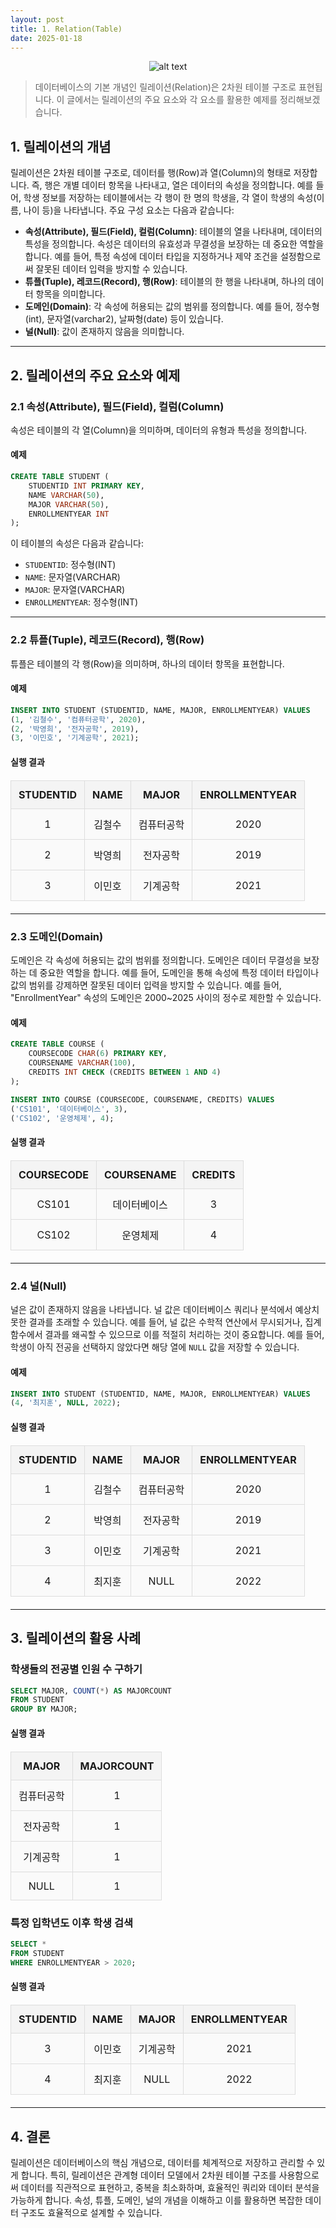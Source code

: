 ```yaml
---
layout: post
title: 1. Relation(Table)
date: 2025-01-18
---
```


<div style="text-align: center;">
    <img src="/사진들/Relation/Relation1.png" alt="alt text" />
</div>

> 데이터베이스의 기본 개념인 릴레이션(Relation)은 2차원 테이블 구조로 표현됩니다. 이 글에서는 릴레이션의 주요 요소와 각 요소를 활용한 예제를 정리해보겠습니다.

## 1. 릴레이션의 개념

릴레이션은 2차원 테이블 구조로, 데이터를 행(Row)과 열(Column)의 형태로 저장합니다. 즉, 행은 개별 데이터 항목을 나타내고, 열은 데이터의 속성을 정의합니다. 예를 들어, 학생 정보를 저장하는 테이블에서는 각 행이 한 명의 학생을, 각 열이 학생의 속성(이름, 나이 등)을 나타냅니다. 주요 구성 요소는 다음과 같습니다:

- **속성(Attribute), 필드(Field), 컬럼(Column)**: 테이블의 열을 나타내며, 데이터의 특성을 정의합니다. 속성은 데이터의 유효성과 무결성을 보장하는 데 중요한 역할을 합니다. 예를 들어, 특정 속성에 데이터 타입을 지정하거나 제약 조건을 설정함으로써 잘못된 데이터 입력을 방지할 수 있습니다.
- **튜플(Tuple), 레코드(Record), 행(Row)**: 테이블의 한 행을 나타내며, 하나의 데이터 항목을 의미합니다.
- **도메인(Domain)**: 각 속성에 허용되는 값의 범위를 정의합니다. 예를 들어, 정수형(int), 문자열(varchar2), 날짜형(date) 등이 있습니다.
- **널(Null)**: 값이 존재하지 않음을 의미합니다.

---

## 2. 릴레이션의 주요 요소와 예제

### 2.1 속성(Attribute), 필드(Field), 컬럼(Column)

속성은 테이블의 각 열(Column)을 의미하며, 데이터의 유형과 특성을 정의합니다.

#### 예제
```sql
CREATE TABLE STUDENT (
    STUDENTID INT PRIMARY KEY,
    NAME VARCHAR(50),
    MAJOR VARCHAR(50),
    ENROLLMENTYEAR INT
);
```

이 테이블의 속성은 다음과 같습니다:
- ```STUDENTID```: 정수형(INT)
- ```NAME```: 문자열(VARCHAR)
- ```MAJOR```: 문자열(VARCHAR)
- ```ENROLLMENTYEAR```: 정수형(INT)

---

### 2.2 튜플(Tuple), 레코드(Record), 행(Row)

튜플은 테이블의 각 행(Row)을 의미하며, 하나의 데이터 항목을 표현합니다.

#### 예제
```sql
INSERT INTO STUDENT (STUDENTID, NAME, MAJOR, ENROLLMENTYEAR) VALUES
(1, '김철수', '컴퓨터공학', 2020),
(2, '박영희', '전자공학', 2019),
(3, '이민호', '기계공학', 2021);
```

#### 실행 결과
<style>
  table {
    width: 100%;
    border-collapse: collapse;
    margin: 20px 0;
  }

  th, td {
    border: 2px solid #333;
    padding: 12px;
    text-align: center;
  }

  th {
    background-color: #f4f4f4;
    font-weight: bold;
  }

  td {
    background-color: #fafafa;
  }

  table th, table td {
    border: 1px solid #ddd;
  }
</style>

<table>
  <thead>
    <tr>
      <th>STUDENTID</th>
      <th>NAME</th>
      <th>MAJOR</th>
      <th>ENROLLMENTYEAR</th>
    </tr>
  </thead>
  <tbody>
    <tr>
      <td>1</td>
      <td>김철수</td>
      <td>컴퓨터공학</td>
      <td>2020</td>
    </tr>
    <tr>
      <td>2</td>
      <td>박영희</td>
      <td>전자공학</td>
      <td>2019</td>
    </tr>
    <tr>
      <td>3</td>
      <td>이민호</td>
      <td>기계공학</td>
      <td>2021</td>
    </tr>
  </tbody>
</table>


---

### 2.3 도메인(Domain)

도메인은 각 속성에 허용되는 값의 범위를 정의합니다. 도메인은 데이터 무결성을 보장하는 데 중요한 역할을 합니다. 예를 들어, 도메인을 통해 속성에 특정 데이터 타입이나 값의 범위를 강제하면 잘못된 데이터 입력을 방지할 수 있습니다. 예를 들어, "EnrollmentYear" 속성의 도메인은 2000~2025 사이의 정수로 제한할 수 있습니다.

#### 예제
```sql
CREATE TABLE COURSE (
    COURSECODE CHAR(6) PRIMARY KEY,
    COURSENAME VARCHAR(100),
    CREDITS INT CHECK (CREDITS BETWEEN 1 AND 4)
);

INSERT INTO COURSE (COURSECODE, COURSENAME, CREDITS) VALUES
('CS101', '데이터베이스', 3),
('CS102', '운영체제', 4);
```

#### 실행 결과
<table>
  <thead>
    <tr>
      <th>COURSECODE</th>
      <th>COURSENAME</th>
      <th>CREDITS</th>
    </tr>
  </thead>
  <tbody>
    <tr>
      <td>CS101</td>
      <td>데이터베이스</td>
      <td>3</td>
    </tr>
    <tr>
      <td>CS102</td>
      <td>운영체제</td>
      <td>4</td>
    </tr>
  </tbody>
</table>

---

### 2.4 널(Null)

널은 값이 존재하지 않음을 나타냅니다. 널 값은 데이터베이스 쿼리나 분석에서 예상치 못한 결과를 초래할 수 있습니다. 예를 들어, 널 값은 수학적 연산에서 무시되거나, 집계 함수에서 결과를 왜곡할 수 있으므로 이를 적절히 처리하는 것이 중요합니다. 예를 들어, 학생이 아직 전공을 선택하지 않았다면 해당 열에 `NULL` 값을 저장할 수 있습니다.

#### 예제
```sql
INSERT INTO STUDENT (STUDENTID, NAME, MAJOR, ENROLLMENTYEAR) VALUES
(4, '최지훈', NULL, 2022);
```

#### 실행 결과
<table>
  <thead>
    <tr>
      <th>STUDENTID</th>
      <th>NAME</th>
      <th>MAJOR</th>
      <th>ENROLLMENTYEAR</th>
    </tr>
  </thead>
  <tbody>
    <tr>
      <td>1</td>
      <td>김철수</td>
      <td>컴퓨터공학</td>
      <td>2020</td>
    </tr>
    <tr>
      <td>2</td>
      <td>박영희</td>
      <td>전자공학</td>
      <td>2019</td>
    </tr>
    <tr>
      <td>3</td>
      <td>이민호</td>
      <td>기계공학</td>
      <td>2021</td>
    </tr>
    <tr>
      <td>4</td>
      <td>최지훈</td>
      <td>NULL</td>
      <td>2022</td>
    </tr>
  </tbody>
</table>

---

## 3. 릴레이션의 활용 사례

### 학생들의 전공별 인원 수 구하기
```sql
SELECT MAJOR, COUNT(*) AS MAJORCOUNT
FROM STUDENT
GROUP BY MAJOR;
```

#### 실행 결과
<table>
  <thead>
    <tr>
      <th>MAJOR</th>
      <th>MAJORCOUNT</th>
    </tr>
  </thead>
  <tbody>
    <tr>
      <td>컴퓨터공학</td>
      <td>1</td>
    </tr>
    <tr>
      <td>전자공학</td>
      <td>1</td>
    </tr>
    <tr>
      <td>기계공학</td>
      <td>1</td>
    </tr>
    <tr>
      <td>NULL</td>
      <td>1</td>
    </tr>
  </tbody>
</table>

### 특정 입학년도 이후 학생 검색
```sql
SELECT *
FROM STUDENT
WHERE ENROLLMENTYEAR > 2020;
```

#### 실행 결과
<table>
  <thead>
    <tr>
      <th>STUDENTID</th>
      <th>NAME</th>
      <th>MAJOR</th>
      <th>ENROLLMENTYEAR</th>
    </tr>
  </thead>
  <tbody>
    <tr>
      <td>3</td>
      <td>이민호</td>
      <td>기계공학</td>
      <td>2021</td>
    </tr>
    <tr>
      <td>4</td>
      <td>최지훈</td>
      <td>NULL</td>
      <td>2022</td>
    </tr>
  </tbody>
</table>

---

## 4. 결론

릴레이션은 데이터베이스의 핵심 개념으로, 데이터를 체계적으로 저장하고 관리할 수 있게 합니다. 특히, 릴레이션은 관계형 데이터 모델에서 2차원 테이블 구조를 사용함으로써 데이터를 직관적으로 표현하고, 중복을 최소화하며, 효율적인 쿼리와 데이터 분석을 가능하게 합니다. 속성, 튜플, 도메인, 널의 개념을 이해하고 이를 활용하면 복잡한 데이터 구조도 효율적으로 설계할 수 있습니다.

